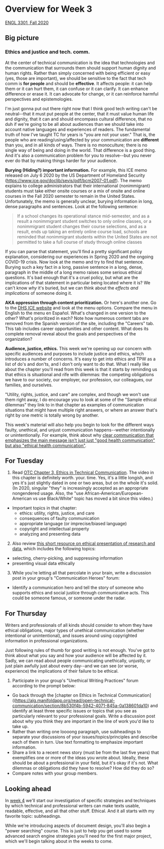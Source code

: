 # Overview for Week 3

[ENGL 3301, Fall 2020](../calendar.html)

## Big picture

### Ethics and justice and tech. comm.

At the center of technical communication is the idea that technologies and the communication that surrounds them should support human dignity and human rights. Rather than simply concerned with being efficient or easy (yes, those are important), we should be sensitive to the fact that tech comm is **for people** and should be **effective**. It affects people: it can help them or it can hurt them, it can confuse or it can clarify. It can enhance difference or erase it. It can advocate for change, or it can reinforce harmful perspectives and epistemologies.

I'm just gonna put out there right now that I think good tech writing can't be neutral--that it must put people at the center, that it must value human life and dignity, that it can and should encompass cultural difference, that no duh if we're going to be all about audiences than we should take into account native languages and experiences of readers. The fundamental truth of how I've taught TC for years is "you are not your user." That is, the people who are reading/using/affected by your communication are **different** than you, and in all kinds of ways. There is no monoculture; there is no single way of being and doing in the world. That difference is a good thing. And it's also a communication problem for you to resolve--but you never ever do that by making things harder for your audience.

**Burying (Hiding?) important information.** For example, this ICE memo released on July 6 2020 by the US Department of Homeland Security (https://www.ice.gov/doclib/sevis/pdf/bcm2007-01.pdf). The memo explains to college administrators that their international (nonimmigrant) students must take either onsite courses or a mix of onsite and online courses in the Fall 2020 semester to remain in the United States. Unfortunately, the memo is generally unclear, burying information in long, dense paragraphs and sentences. Look at the following sentence:
> If a school changes its operational stance mid-semester, and as a result a nonimmigrant student switches to only online classes, or a nonimmigrant student changes their course selections, and as a result, ends up taking an entirely online course load, schools are reminded that nonimmigrant students within the United States are not permitted to take a full course of study through online classes

If you can parse that statement, you'll find a pretty significant policy explanation, considering our experiences in Spring 2020 and the ongoing COVID-19 crisis. Now look at the memo and try to find that sentence. Burying such a key fact in a long, passive sentence in a long, dense, paragraph in the middle of a long memo raises some serious ethical questions. It's bad enough that it's a cruel policy, but what are the implications of that statement in particular being located where it is? We can't know _why_ it's buried, but we can think about the _effects and implications_ of someone doing it.

**AKA oppression through content prioritization.** Or here's another one. Go to the [DHS ICE website](https://www.ice.gov/) and look at the menu options. Compare the menu in English to the menu en Espa&ntilde;ol. What's changed in one version to the other? What's prioritized in each? Note how numerous content tabs are removed from the Spanish version of the site, including the "Careers" tab. This tab includes career opportunities and other content. What does its complete removal reveal about the goals and perspectives of the organization?


**Audience, justice, ethics.** This week we're opening up our concern with specific audiences and purposes to include justice and ethics, which introduces a number of concerns. It's easy to get into ethics and TPW as a list of do's and don'ts, and I don't only want to do that. What I really like about the chapter you'll read from this week is that it starts by reminding us that ethics is situational and rife with dilemmas: the competing obligations we have to our society, our employer, our profession, our colleagues, our families, and ourselves.

"Utility, rights, justice, and care" are complex, and though we won't use them right away, I do encourage you to look at some of the "Sample ethical dilemmas" they link to in that chapter as examples of communication situations that might have multiple right answers, or where an answer that's right by one metric is totally wrong by another.

This week's material will also help you begin to look for the different ways faulty, unethical, and unjust communication happens--wether intentionally or unintentionally. For example, think about why [clear communication that emphasizes the main message isn't just just "good health communication" but also "ethical health communication"](https://medium.com/wehearthealthliteracy/reimagining-the-coronavirus-postcard-a42bc87d698f).


## For Tuesday
1. Read [OTC Chapter 3, Ethics in Technical Communication](https://alg.manifoldapp.org/read/open-technical-communication/section/8b530f4b-5942-4071-845a-0a138601da10). The video in this chapter is definitely worth. your. time. Yes, it's a little longish, and yes it's just slightly dated in one or two areas, but on the whole it's solid. (In 2020, singular "they" is increasingly accepted as an appropriate nongendered usage. Also, the "use African-American/European-American vs use Black/White" topic has moved a bit since this video.)
  - Important topics in that chapter:
    - ethics: utility, rights, justice, and care
    - consequences of faulty communication
    - appropriate language (or imprecise/biased language)
    - copyright and intellectual property
    - analyzing and presenting data
2. Also review [this short resource on ethical presentation of research and data](https://openoregon.pressbooks.pub/technicalwriting/chapter/9-3-typical-ethics-issues-in-technical-writing/), which includes the following topics:
  - selecting, cherry-picking, and suppressing information
  - presenting visual data ethically

3. While you're letting all that percolate in your brain, write a discussion post in your group's "Communication Heroes" forum:
  - Identify a communication hero and tell the story of someone who supports ethics and social justice through communicative acts. This could be someone famous, or someone under the radar.

## For Thursday
Writers and professionals of all kinds should consider to whom they have ethical obligations, major types of unethical communication (whether intentional or unintentional), and issues around using copyrighted information in professional organizations.

Just following rules of thumb for good writing is not enough. You've got to think about what you say and how your audience will be affected by it. Sadly, we can read about people communicating unethically, unjustly, or just plain awfully just about every day--and we can see (or worse, experience) the implications of their failure to be ethical.

1. Participate in your group's "Unethical Writing Practices" forum according to the prompt below:

  - Go back through the [chapter on Ethics in Technical Communication]((https://alg.manifoldapp.org/read/open-technical-communication/section/8b530f4b-5942-4071-845a-0a138601da10) and identify at least three specific issues or topics that you see as particularly relevant to your professional goals. Write a discussion post about why you think they are important in the line of work you'd like to take up.
  - Rather than writing one loooong paragraph, use subheadings to separate your discussions of your issues/topics/principles and describe each of them in turn. Use text formatting to emphasize important information.
  - Share a link to a recent news story (must be from the last five years) that exemplifies one or more of the ideas you wrote about. Ideally, these should be about a professional in your field, but it's okay if it's not. What dilemmas or obligations did they have to resolve? How did they do so?
  - Compare notes with your group members.

## Looking ahead

In [week 4](week-04-notes) we'll start our investigation of specific strategies and techniques by which technical and professional writers can make texts usable, readable, effective, and all that other stuff. Ethical. And it all starts with my favorite topic: subheadings.

While we're introducing aspects of document design, you'll also begin a "power searching" course. This is just to help you get used to some advanced search engine strategies you'll need for the first major project, which we'll begin talking about in the weeks to come.
